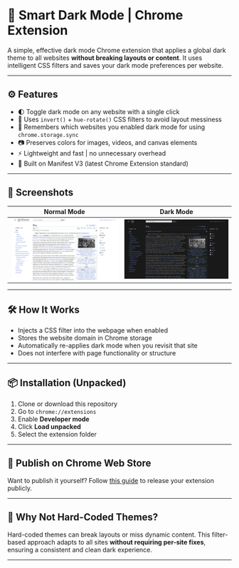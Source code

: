 # 🌙 Smart Dark Mode | Chrome Extension

A simple, effective dark mode Chrome extension that applies a global dark theme to all websites **without breaking layouts or content**. It uses intelligent CSS filters and saves your dark mode preferences per website.

---

## ⚙️ Features

- 🌓 Toggle dark mode on any website with a single click  
- 🧠 Uses `invert()` + `hue-rotate()` CSS filters to avoid layout messiness  
- 💾 Remembers which websites you enabled dark mode for using `chrome.storage.sync`  
- 📷 Preserves colors for images, videos, and canvas elements  
- ⚡ Lightweight and fast | no unnecessary overhead  
- 🧩 Built on Manifest V3 (latest Chrome Extension standard)

---

## 📸 Screenshots

| Normal Mode | Dark Mode |
|-------------|------------|
| ![Light Screenshot](./org.png) | ![Dark Screenshot](./set.png) |

---

## 🛠️ How It Works

- Injects a CSS filter into the webpage when enabled  
- Stores the website domain in Chrome storage  
- Automatically re-applies dark mode when you revisit that site  
- Does not interfere with page functionality or structure

---

## 📦 Installation (Unpacked)

1. Clone or download this repository
2. Go to `chrome://extensions`
3. Enable **Developer mode**
4. Click **Load unpacked**
5. Select the extension folder

---

## 🚀 Publish on Chrome Web Store

Want to publish it yourself? Follow [this guide](https://developer.chrome.com/docs/webstore/publish/) to release your extension publicly.

---

## 🧠 Why Not Hard-Coded Themes?

Hard-coded themes can break layouts or miss dynamic content. This filter-based approach adapts to all sites **without requiring per-site fixes**, ensuring a consistent and clean dark experience.

---
